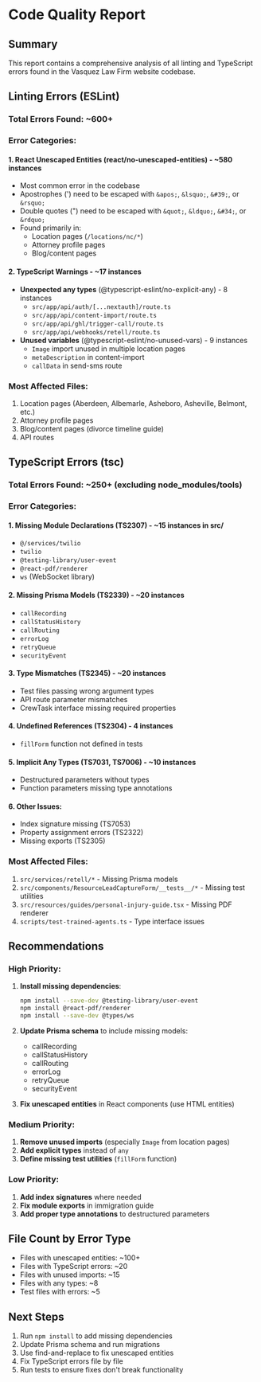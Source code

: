 # Code Quality Report

## Summary

This report contains a comprehensive analysis of all linting and TypeScript errors found in the Vasquez Law Firm website codebase.

## Linting Errors (ESLint)

### Total Errors Found: ~600+

### Error Categories:

#### 1. React Unescaped Entities (react/no-unescaped-entities) - **~580 instances**
   - Most common error in the codebase
   - Apostrophes (') need to be escaped with `&apos;`, `&lsquo;`, `&#39;`, or `&rsquo;`
   - Double quotes (") need to be escaped with `&quot;`, `&ldquo;`, `&#34;`, or `&rdquo;`
   - Found primarily in:
     - Location pages (`/locations/nc/*`)
     - Attorney profile pages
     - Blog/content pages

#### 2. TypeScript Warnings - **~17 instances**
   - **Unexpected any types** (@typescript-eslint/no-explicit-any) - 8 instances
     - `src/app/api/auth/[...nextauth]/route.ts`
     - `src/app/api/content-import/route.ts`
     - `src/app/api/ghl/trigger-call/route.ts`
     - `src/app/api/webhooks/retell/route.ts`
   - **Unused variables** (@typescript-eslint/no-unused-vars) - 9 instances
     - `Image` import unused in multiple location pages
     - `metaDescription` in content-import
     - `callData` in send-sms route

### Most Affected Files:
1. Location pages (Aberdeen, Albemarle, Asheboro, Asheville, Belmont, etc.)
2. Attorney profile pages
3. Blog/content pages (divorce timeline guide)
4. API routes

## TypeScript Errors (tsc)

### Total Errors Found: ~250+ (excluding node_modules/tools)

### Error Categories:

#### 1. Missing Module Declarations (TS2307) - **~15 instances in src/**
   - `@/services/twilio`
   - `twilio`
   - `@testing-library/user-event`
   - `@react-pdf/renderer`
   - `ws` (WebSocket library)

#### 2. Missing Prisma Models (TS2339) - **~20 instances**
   - `callRecording`
   - `callStatusHistory`
   - `callRouting`
   - `errorLog`
   - `retryQueue`
   - `securityEvent`

#### 3. Type Mismatches (TS2345) - **~20 instances**
   - Test files passing wrong argument types
   - API route parameter mismatches
   - CrewTask interface missing required properties

#### 4. Undefined References (TS2304) - **4 instances**
   - `fillForm` function not defined in tests

#### 5. Implicit Any Types (TS7031, TS7006) - **~10 instances**
   - Destructured parameters without types
   - Function parameters missing type annotations

#### 6. Other Issues:
   - Index signature missing (TS7053)
   - Property assignment errors (TS2322)
   - Missing exports (TS2305)

### Most Affected Files:
1. `src/services/retell/*` - Missing Prisma models
2. `src/components/ResourceLeadCaptureForm/__tests__/*` - Missing test utilities
3. `src/resources/guides/personal-injury-guide.tsx` - Missing PDF renderer
4. `scripts/test-trained-agents.ts` - Type interface issues

## Recommendations

### High Priority:
1. **Install missing dependencies**:
   ```bash
   npm install --save-dev @testing-library/user-event
   npm install @react-pdf/renderer
   npm install --save-dev @types/ws
   ```

2. **Update Prisma schema** to include missing models:
   - callRecording
   - callStatusHistory
   - callRouting
   - errorLog
   - retryQueue
   - securityEvent

3. **Fix unescaped entities** in React components (use HTML entities)

### Medium Priority:
1. **Remove unused imports** (especially `Image` from location pages)
2. **Add explicit types** instead of `any`
3. **Define missing test utilities** (`fillForm` function)

### Low Priority:
1. **Add index signatures** where needed
2. **Fix module exports** in immigration guide
3. **Add proper type annotations** to destructured parameters

## File Count by Error Type

- Files with unescaped entities: ~100+
- Files with TypeScript errors: ~20
- Files with unused imports: ~15
- Files with any types: ~8
- Test files with errors: ~5

## Next Steps

1. Run `npm install` to add missing dependencies
2. Update Prisma schema and run migrations
3. Use find-and-replace to fix unescaped entities
4. Fix TypeScript errors file by file
5. Run tests to ensure fixes don't break functionality